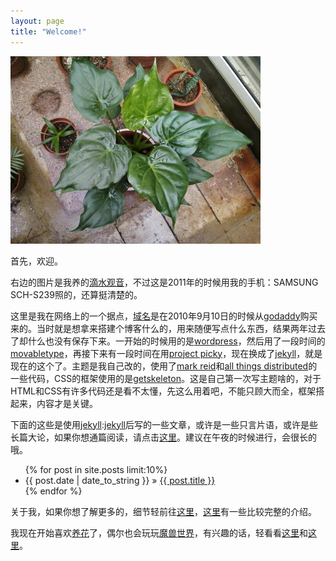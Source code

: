 ```yaml
---
layout: page
title: "Welcome!"
---
```


![我的那些花儿](/assets/images/start-2011-400x300.png "我的那些花儿 全家福")

首先，欢迎。

右边的图片是我养的[滴水观音][flower]，不过这是2011年的时候用我的手机：SAMSUNG SCH-S239照的，还算挺清楚的。

这里是我在网络上的一个据点，[域名][me]是在2010年9月10日的时候从[godaddy](https://www.godaddy.com/default.aspx)购买来的。当时就是想拿来搭建个博客什么的，用来随便写点什么东西，结果两年过去了却什么也没有保存下来。一开始的时候用的是[wordpress](http://wordpress.org/)，然后用了一段时间的[movabletype](http://www.movabletype.org/)，再接下来有一段时间在用[project picky](http://picky.olivida.com/picky)，现在换成了[jekyll](http://jekyllrb.com/)，就是现在的这个了。主题是我自己改的，使用了[mark reid](http://mark.reid.name/)和[all things distributed](http://www.allthingsdistributed.com/)的一些代码，CSS的框架使用的是[getskeleton](http://getskeleton.com/)。这是自己第一次写主题啥的，对于HTML和CSS有许多代码还是看不太懂，先这么用着吧，不能只顾大而全，框架搭起来，内容才是关键。

下面的这些是使用[jekyll]:[jekyll]后写的一些文章，或许是一些只言片语，或许是些长篇大论，如果你想通篇阅读，请点击[这里](/archives.html)。建议在午夜的时候进行，会很长的哦。

<ul class="square">
	{% for post in site.posts limit:10%}
	<!--<li><span class="two columns">{{ post.date | date: "%b %e, %Y"}}</span><span><a href="{{ post.url }}">{{ post.title }}</a></span></li>-->
	<!--<li><span>{{ post.date | date: "%B %e, %Y" }}</span> &raquo; <a href="{{ post.url }}">{{ post.title }}</a></li>-->
	<li><span>{{ post.date | date_to_string }}</span> &raquo; <a href="{{ post.url }}">{{ post.title }}</a></li>
	{% endfor %}
</ul>

关于我，如果你想了解更多的，细节轻前往[这里][about]，[这里][about]有一些比较完整的介绍。

我现在开始喜欢[养花][flower]了，偶尔也会玩玩[魔兽世界][wow]，有兴趣的话，轻看看[这里][flower]和[这里][wow]。

[about]: /about.html "About Me"
[me]: http://www.beta4better.me/ "beta4better.me"
[jekyll]: http://jekyllrb.com/ "Jekyll"
[flower]: /flower.html "我的那些花儿"
[wow]: /twow.html "魔兽世界 台服"
